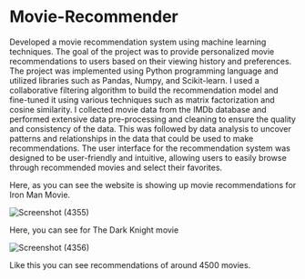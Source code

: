 # Movie-Recommender
Developed a movie recommendation system using machine learning techniques. The goal of the project was to provide personalized movie recommendations to users based on their viewing history and preferences.
The project was implemented using Python programming language and utilized libraries such as Pandas, Numpy, and Scikit-learn. I used a collaborative filtering algorithm to build the recommendation model and fine-tuned it using various techniques such as matrix factorization and cosine similarity.
I collected movie data from the IMDb database and performed extensive data pre-processing and cleaning to ensure the quality and consistency of the data. This was followed by data analysis to uncover patterns and relationships in the data that could be used to make recommendations.
The user interface for the recommendation system was designed to be user-friendly and intuitive, allowing users to easily browse through recommended movies and select their favorites.

Here, as you can see the website is showing up movie recommendations for Iron Man Movie. 


![Screenshot (4355)](https://user-images.githubusercontent.com/98052198/219014782-1afaa34e-ab2d-4c50-af26-b95fa30d0980.png)




Here, you can see for The Dark Knight movie


![Screenshot (4356)](https://user-images.githubusercontent.com/98052198/219014868-3f172706-19fd-475e-84dc-c2a5c160cf95.png)








Like this you can see recommendations of around 4500 movies.
